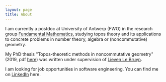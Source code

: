 ```yaml
---
layout: page
title: About
---
```


I am currently a postdoc at University of Antwerp (FWO) in the research group [Fundamental Mathematics](https://www.uantwerpen.be/en/research-groups/fundamental-mathematics/), studying topos theory and its applications to concrete problems in number theory, algebra or (noncommutative) geometry.

My PhD thesis "Topos-theoretic methods in noncommutative geometry" (2019, pdf [here](thesis-jens-hemelaer.pdf)) was written under supervision of [Lieven Le Bruyn](http://matrix.uantwerpen.be/lieven.lebruyn/).

I am looking for job opportunities in software engineering. You can find me on [LinkedIn](https://www.linkedin.com/in/jhemelae) here.